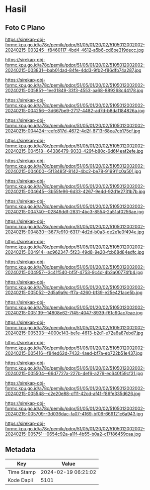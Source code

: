 # Hasil

## Foto C Plano

https://sirekap-obj-formc.kpu.go.id/a78c/pemilu/pdpr/51/05/01/20/02/5105012002002-20240215-003245--f8460117-4bd4-4612-a5b6-cd6be319decc.jpg

https://sirekap-obj-formc.kpu.go.id/a78c/pemilu/pdpr/51/05/01/20/02/5105012002002-20240215-003831--bab01dad-84fe-4dd3-9fb2-f86dfb74a287.jpg

https://sirekap-obj-formc.kpu.go.id/a78c/pemilu/pdpr/51/05/01/20/02/5105012002002-20240215-005851--1ee31849-33f3-4553-aa68-889268c44178.jpg

https://sirekap-obj-formc.kpu.go.id/a78c/pemilu/pdpr/51/05/01/20/02/5105012002002-20240215-004256--3d667be9-2717-4482-ad7d-b8da1184826a.jpg

https://sirekap-obj-formc.kpu.go.id/a78c/pemilu/pdpr/51/05/01/20/02/5105012002002-20240215-004424--cefc817d-4672-4d2f-8713-68ea7cb175cf.jpg

https://sirekap-obj-formc.kpu.go.id/a78c/pemilu/pdpr/51/05/01/20/02/5105012002002-20240215-004518--64386479-9033-429f-b80c-6d6f4eaf2efe.jpg

https://sirekap-obj-formc.kpu.go.id/a78c/pemilu/pdpr/51/05/01/20/02/5105012002002-20240215-004600--5f13485f-8142-4bc2-be78-919911c0a501.jpg

https://sirekap-obj-formc.kpu.go.id/a78c/pemilu/pdpr/51/05/01/20/02/5105012002002-20240215-004645--3b55fe96-6d33-4267-9e4d-92d1e2731b7b.jpg

https://sirekap-obj-formc.kpu.go.id/a78c/pemilu/pdpr/51/05/01/20/02/5105012002002-20240215-004740--02849ddf-2831-4bc3-8554-2a51af0256ae.jpg

https://sirekap-obj-formc.kpu.go.id/a78c/pemilu/pdpr/51/05/01/20/02/5105012002002-20240215-004830--3677e910-6317-4d2d-b0a3-de2e1e0f494e.jpg

https://sirekap-obj-formc.kpu.go.id/a78c/pemilu/pdpr/51/05/01/20/02/5105012002002-20240215-004914--ac962347-5f23-49d8-9e20-fcb68d84edfc.jpg

https://sirekap-obj-formc.kpu.go.id/a78c/pemilu/pdpr/51/05/01/20/02/5105012002002-20240215-004957--3c41f540-bf5f-4753-9c4d-4b3a00774fb4.jpg

https://sirekap-obj-formc.kpu.go.id/a78c/pemilu/pdpr/51/05/01/20/02/5105012002002-20240215-005052--2d5a9a9c-ff7a-4260-b139-e25e421ace5b.jpg

https://sirekap-obj-formc.kpu.go.id/a78c/pemilu/pdpr/51/05/01/20/02/5105012002002-20240215-005139--14808e62-7f45-4047-8939-f61c90ac7eae.jpg

https://sirekap-obj-formc.kpu.go.id/a78c/pemilu/pdpr/51/05/01/20/02/5105012002002-20240215-005303--4000c143-be1e-4613-b2d1-e72a6a87ebd7.jpg

https://sirekap-obj-formc.kpu.go.id/a78c/pemilu/pdpr/51/05/01/20/02/5105012002002-20240215-005416--f84ed62d-7432-4aed-bf7a-eb722b51e437.jpg

https://sirekap-obj-formc.kpu.go.id/a78c/pemilu/pdpr/51/05/01/20/02/5105012002002-20240215-005504--66d7727a-227b-4ef6-a279-ec640f59cf31.jpg

https://sirekap-obj-formc.kpu.go.id/a78c/pemilu/pdpr/51/05/01/20/02/5105012002002-20240215-005548--c2e20e88-cf11-42cd-af41-f86fe335d626.jpg

https://sirekap-obj-formc.kpu.go.id/a78c/pemilu/pdpr/51/05/01/20/02/5105012002002-20240215-005709--3d036dac-fa07-4169-bf06-669121c6a943.jpg

https://sirekap-obj-formc.kpu.go.id/a78c/pemilu/pdpr/51/05/01/20/02/5105012002002-20240215-005751--0654c92a-a11f-4b55-b0a2-c17f86459caa.jpg


## Metadata

| Key        | Value               |
| ---------- | ------------------- |
| Time Stamp | 2024-02-19 06:21:02 |
| Kode Dapil | 5101                |



